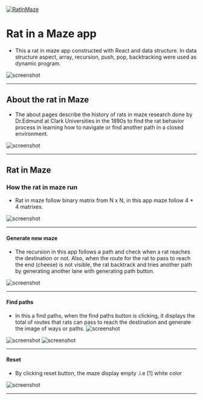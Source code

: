 [![RatInMaze](https://github.com/React21S/RatInMaze/actions/workflows/main.yml/badge.svg?branch=main)](https://github.com/React21S/RatInMaze/actions)

# Rat in a Maze app
-   This a rat in maze app constructed with React and data structure. In data structure aspect, array, recursion, push, pop, backtracking were used as dynamic program.

![screenshot](/img/Home.png)

---
## About the rat in Maze
-   The about pages describe the history of rats in maze research done by Dr.Edmund at Clark Universities in the 1890s to find the rat behavior process in learning how to navigate or find another path in a closed environment.

![screenshot](/img/About.png)

---
## Rat in Maze
### How the rat in maze run 
-   Rat in maze follow binary matrix from N x N, in this app maze follow 4 * 4 matrixes.

![screenshot](/img/NbyN.png)

---
#### Generate new maze 
-   The recursion in this app follows a path and check when a rat reaches the destination or not. Also, when the route for the rat to pass to reach the end (cheese) is not visible, the rat backtrack and tries another path by generating another lane with generating path button.

![screenshot](/img/RatinMaze.png)

---
#### Find paths
-   In this a find paths, when the find paths button is clicking, it displays the total of routes that rats can pass to reach the destination and generate the image of ways or paths.
![screenshot](/img/FoundPath.png)

![screenshot](/img/Path.png)
![screenshot](/img/Path1.png)

---
#### Reset
- By clicking reset button, the maze display empty .i.e [1] white color

![screenshot](/img/Reset.png)

---
